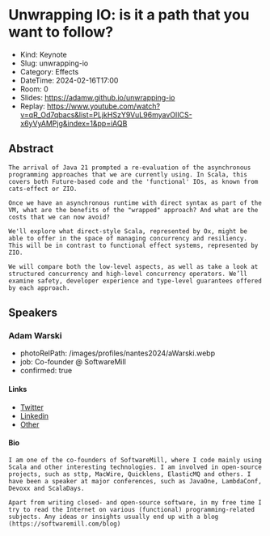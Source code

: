 # Unwrapping IO: is it a path that you want to follow?

- Kind: Keynote
- Slug: unwrapping-io
- Category: Effects
- DateTime: 2024-02-16T17:00
- Room: 0
- Slides: https://adamw.github.io/unwrapping-io
- Replay: https://www.youtube.com/watch?v=qR_Od7qbacs&list=PLjkHSzY9VuL96myavOIICS-x6yVyAMPjg&index=1&pp=iAQB

## Abstract

```
The arrival of Java 21 prompted a re-evaluation of the asynchronous programming approaches that we are currently using. In Scala, this covers both Future-based code and the 'functional' IOs, as known from cats-effect or ZIO.

Once we have an asynchronous runtime with direct syntax as part of the VM, what are the benefits of the "wrapped" approach? And what are the costs that we can now avoid?

We'll explore what direct-style Scala, represented by Ox, might be able to offer in the space of managing concurrency and resiliency. This will be in contrast to functional effect systems, represented by ZIO.

We will compare both the low-level aspects, as well as take a look at structured concurrency and high-level concurrency operators. We’ll examine safety, developer experience and type-level guarantees offered by each approach.
```

## Speakers

### Adam Warski

- photoRelPath: /images/profiles/nantes2024/aWarski.webp
- job: Co-founder @ SoftwareMill
- confirmed: true

#### Links

- [Twitter](http://twitter.com/adamwarski)
- [Linkedin](https://www.linkedin.com/in/adamwarski)
- [Other](http://softwaremill.com)

#### Bio

```
I am one of the co-founders of SoftwareMill, where I code mainly using Scala and other interesting technologies. I am involved in open-source projects, such as sttp, MacWire, Quicklens, ElasticMQ and others. I have been a speaker at major conferences, such as JavaOne, LambdaConf, Devoxx and ScalaDays.

Apart from writing closed- and open-source software, in my free time I try to read the Internet on various (functional) programming-related subjects. Any ideas or insights usually end up with a blog (https://softwaremill.com/blog)
```
